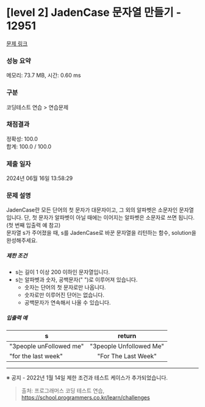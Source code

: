 # [level 2] JadenCase 문자열 만들기 - 12951 

[문제 링크](https://school.programmers.co.kr/learn/courses/30/lessons/12951) 

### 성능 요약

메모리: 73.7 MB, 시간: 0.60 ms

### 구분

코딩테스트 연습 > 연습문제

### 채점결과

정확성: 100.0<br/>합계: 100.0 / 100.0

### 제출 일자

2024년 06월 16일 13:58:29

### 문제 설명

<p style="user-select: auto !important;">JadenCase란 모든 단어의 첫 문자가 대문자이고, 그 외의 알파벳은 소문자인 문자열입니다. 단, 첫 문자가 알파벳이 아닐 때에는 이어지는 알파벳은 소문자로 쓰면 됩니다. (첫 번째 입출력 예 참고)<br style="user-select: auto !important;">
문자열 s가 주어졌을 때, s를 JadenCase로 바꾼 문자열을 리턴하는 함수, solution을 완성해주세요.</p>

<h5 style="user-select: auto !important;">제한 조건</h5>

<ul style="user-select: auto !important;">
<li style="user-select: auto !important;">s는 길이 1 이상 200 이하인 문자열입니다.</li>
<li style="user-select: auto !important;">s는 알파벳과 숫자, 공백문자(" ")로 이루어져 있습니다.

<ul style="user-select: auto !important;">
<li style="user-select: auto !important;">숫자는 단어의 첫 문자로만 나옵니다.</li>
<li style="user-select: auto !important;">숫자로만 이루어진 단어는 없습니다.</li>
<li style="user-select: auto !important;">공백문자가 연속해서 나올 수 있습니다.</li>
</ul></li>
</ul>

<h5 style="user-select: auto !important;">입출력 예</h5>
<table class="table" style="user-select: auto !important;">
        <thead style="user-select: auto !important;"><tr style="user-select: auto !important;">
<th style="user-select: auto !important;">s</th>
<th style="text-align: center; user-select: auto !important;">return</th>
</tr>
</thead>
        <tbody style="user-select: auto !important;"><tr style="user-select: auto !important;">
<td style="user-select: auto !important;">"3people unFollowed me"</td>
<td style="text-align: center; user-select: auto !important;">"3people Unfollowed Me"</td>
</tr>
<tr style="user-select: auto !important;">
<td style="user-select: auto !important;">"for the last week"</td>
<td style="text-align: center; user-select: auto !important;">"For The Last Week"</td>
</tr>
</tbody>
      </table>
<hr style="user-select: auto !important;">

<p style="user-select: auto !important;">※ 공지 - 2022년 1월 14일 제한 조건과 테스트 케이스가 추가되었습니다.</p>


> 출처: 프로그래머스 코딩 테스트 연습, https://school.programmers.co.kr/learn/challenges